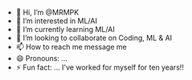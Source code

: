- 👋 Hi, I’m @MRMPK
- 👀 I’m interested in ML/AI
- 🌱 I’m currently learning ML/AI
- 💞️ I’m looking to collaborate on Coding, ML & AI
- 📫 How to reach me message me 
- 😄 Pronouns: ...
- ⚡ Fun fact: ... I've worked for myself for ten years!!

<!---
MRMPK/MRMPK is a ✨ special ✨ repository because its `README.md` (this file) appears on your GitHub profile.
You can click the Preview link to take a look at your changes.
--->
